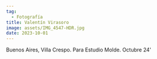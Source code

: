 ```yaml
---
tag:
  - Fotografía
title: Valentín Virasoro
image: assets/IMG_4547-HDR.jpg
date: 2023-10-01
---
```


Buenos Aires, Villa Crespo. Para Estudio Molde.
Octubre 24'
